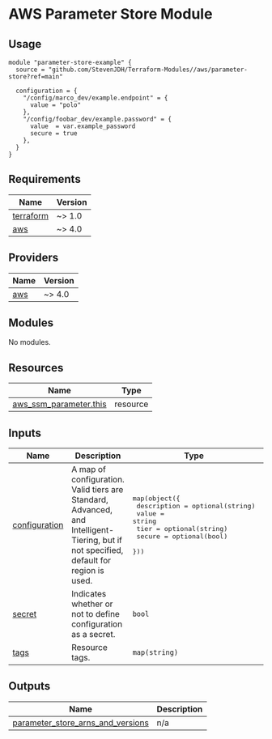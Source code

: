 # AWS Parameter Store Module

## Usage

```hcl
module "parameter-store-example" {
  source = "github.com/StevenJDH/Terraform-Modules//aws/parameter-store?ref=main"

  configuration = {
    "/config/marco_dev/example.endpoint" = {
      value = "polo"
    },
    "/config/foobar_dev/example.password" = {
      value  = var.example_password
      secure = true
    },
  }
}
```

<!-- BEGIN_TF_DOCS -->
## Requirements

| Name | Version |
|------|---------|
| <a name="requirement_terraform"></a> [terraform](#requirement\_terraform) | ~> 1.0 |
| <a name="requirement_aws"></a> [aws](#requirement\_aws) | ~> 4.0 |

## Providers

| Name | Version |
|------|---------|
| <a name="provider_aws"></a> [aws](#provider\_aws) | ~> 4.0 |

## Modules

No modules.

## Resources

| Name | Type |
|------|------|
| [aws_ssm_parameter.this](https://registry.terraform.io/providers/hashicorp/aws/latest/docs/resources/ssm_parameter) | resource |

## Inputs

| Name | Description | Type | Default | Required |
|------|-------------|------|---------|:--------:|
| <a name="input_configuration"></a> [configuration](#input\_configuration) | A map of configuration. Valid tiers are Standard, Advanced, and Intelligent-Tiering, but if not specified, default for region is used. | <pre>map(object({<br>    description = optional(string)<br>    value       = string<br>    tier        = optional(string)<br>    secure      = optional(bool)<br>  }))</pre> | n/a | yes |
| <a name="input_secret"></a> [secret](#input\_secret) | Indicates whether or not to define configuration as a secret. | `bool` | `false` | no |
| <a name="input_tags"></a> [tags](#input\_tags) | Resource tags. | `map(string)` | `null` | no |

## Outputs

| Name | Description |
|------|-------------|
| <a name="output_parameter_store_arns_and_versions"></a> [parameter\_store\_arns\_and\_versions](#output\_parameter\_store\_arns\_and\_versions) | n/a |
<!-- END_TF_DOCS -->